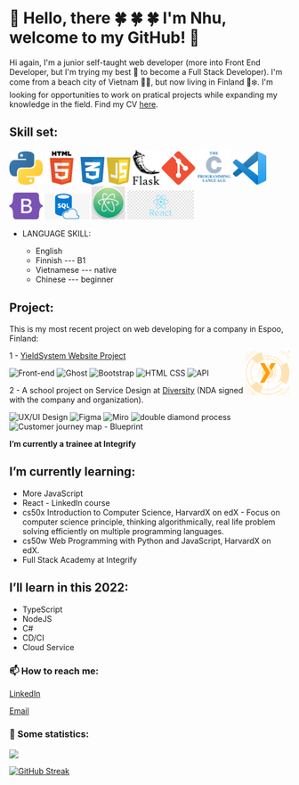 # 👋 Hello, there :four_leaf_clover: :four_leaf_clover: :four_leaf_clover: I'm Nhu, welcome to my GitHub! :confetti_ball:

Hi again, I'm a junior self-taught web developer (more into Front End Developer, but I'm trying my best :muscle: to become a Full Stack Developer). I'm come from a beach city of Vietnam :ocean::palm_tree:, but now living in Finland :evergreen_tree::snowflake:. I'm looking for opportunities to work on pratical projects while expanding my knowledge in the field. Find my CV [here](https://github.com/binhnhu1409/binhnhu1409/blob/main/assets/CV_Nhu_Nguyen_2022%20(1).pdf).


## Skill set: 

<img src="https://github.com/binhnhu1409/binhnhu1409/blob/main/assets/1200px-Python-logo-notext.svg.png" alt="Python" width="60">    <img src="https://github.com/binhnhu1409/binhnhu1409/blob/main/assets/512px-HTML5_logo_and_wordmark.svg.png" alt="HTML" width="60">  <img src="https://github.com/binhnhu1409/binhnhu1409/blob/main/assets/css.svg" alt="CSS" width="43">  <img src="https://github.com/binhnhu1409/binhnhu1409/blob/main/assets/javascript-logo-8892AEFCAC-seeklogo.com.png" alt="JavaScript" width="43">
<img src="https://github.com/binhnhu1409/binhnhu1409/blob/main/assets/Flask-logo.svg" alt="Flask" width="48"> <img src="https://github.com/binhnhu1409/binhnhu1409/blob/main/assets/Git-Icon-1788C.png" alt="Git" width="60"> <img src="https://github.com/binhnhu1409/binhnhu1409/blob/main/assets/The_C_Programming_Language_logo.svg.png" alt="C" width="60"> <img src="https://github.com/binhnhu1409/binhnhu1409/blob/main/assets/Visual_Studio_Code_1.35_icon.svg.png" alt="Visual Studio Code" width="60"> <img src="https://github.com/binhnhu1409/binhnhu1409/blob/main/assets/bootstrap-5-1.svg" alt="Bootstrap" width="60"> <img src="https://github.com/binhnhu1409/binhnhu1409/blob/main/assets/kisspng-microsoft-azure-sql-database-microsoft-sql-server-database-5abeaece642720.1956423515224460304102.jpg" alt="SQL" width="80">
<img src="https://github.com/binhnhu1409/binhnhu1409/blob/main/assets/imgbin-atom-source-code-editor-text-editor-logo-visual-studio-code-design-NxGq2hxzHBa5NzxUUkNLyyhMP.jpg" alt="Atom" width="60">
<img src="https://github.com/binhnhu1409/binhnhu1409/blob/main/assets/reactjs.png" alt="Reactjs" width="120"> 

- LANGUAGE SKILL:
 
    - English 
    - Finnish --- B1
    - Vietnamese --- native
    - Chinese --- beginner

## Project:
This is my most recent project on web developing for a company in Espoo, Finland:

<img align="right" src="https://github.com/binhnhu1409/binhnhu1409/blob/main/assets/site%20icone.png" width="80" alt="YS project"> 

1 - [YieldSystem Website Project](https://yieldsystems.tech/)

<img src="https://img.shields.io/badge/Front%20end-Dev-orange" alt="Front-end">  <img src="https://img.shields.io/badge/%3D-Ghost%20Blog-lightgrey" alt="Ghost"> <img src="https://img.shields.io/badge/B-Bootstrap-blueviolet" alt="Bootstrap"> <img src="https://img.shields.io/badge/HTML-CSS-blue" alt="HTML CSS"> <img src="https://img.shields.io/badge/API-Placeholder-9cf" alt="API"> 

2 - A school project on Service Design at [Diversity](https://diverscity.fi/) (NDA signed with the company and organization).

<img src="https://img.shields.io/badge/UX%20design-UI%20design-brightgreen" alt="UX/UI Design"> <img src="https://img.shields.io/badge/-Figma-ff69b4" alt="Figma"> <img src="https://img.shields.io/badge/-Miro-FFF323" alt="Miro"> <img src="https://img.shields.io/badge/-Double%20Diamond%20process-FEECE9" alt="double diamond process"> <img src="https://img.shields.io/badge/Customer%20Journey%20Map-Blueprint-blue" alt="Customer journey map - Blueprint">

**I’m currently a trainee at Integrify**


## I’m currently learning:
- More JavaScript
- React - LinkedIn course
- cs50x Introduction to Computer Science, HarvardX on edX - Focus on computer science principle, thinking algorithmically, real life problem solving efficiently on multiple programming languages.
- cs50w Web Programming with Python and JavaScript, HarvardX on edX.
- Full Stack Academy at Integrify

## I’ll learn in this 2022:
- TypeScript
- NodeJS
- C#
- CD/CI
- Cloud Service

### 📫 How to reach me:

[LinkedIn](https://www.linkedin.com/in/nhu-nguyen-tran-binh-b3a7ba172/)

[Email](mailto:binhnhu1409@gmail.com)

### 💬 Some statistics:

<a href="https://github.com/anuraghazra/github-readme-stats" target="_blank">
  <img align="center" src="https://github-readme-stats.vercel.app/api?username=binhnhu1409" />
</a>

[![GitHub Streak](https://github-readme-streak-stats.herokuapp.com/?user=binhnhu1409&theme=dark)](https://git.io/streak-stats)
